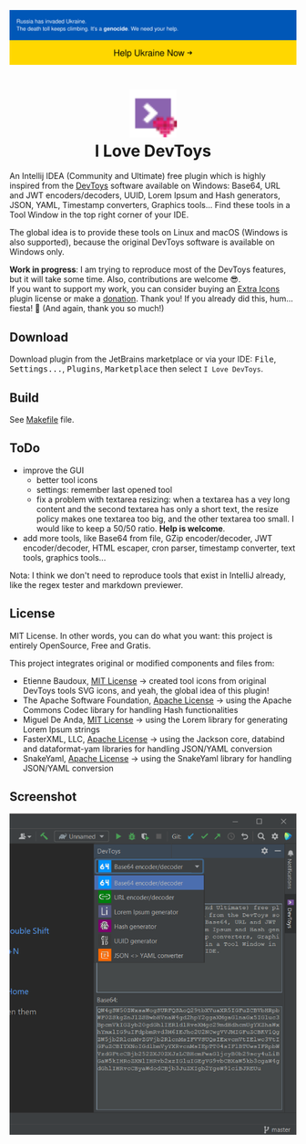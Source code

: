 [![Stand With Ukraine](https://raw.githubusercontent.com/vshymanskyy/StandWithUkraine/main/banner2-direct.svg)](https://vshymanskyy.github.io/StandWithUkraine/)

<h1 align="center">
    <a href="">
      <img src="./src/main/resources/META-INF/pluginIcon.svg" width="84" height="84" alt="logo"/>
    </a><br/>
    I Love DevToys
</h1>

An Intellij IDEA (Community and Ultimate) free plugin which is highly inspired from the [DevToys](https://devtoys.app) software available on Windows: Base64, URL and JWT encoders/decoders, UUID, Lorem Ipsum and Hash generators, JSON, YAML, Timestamp converters, Graphics tools... Find these tools in a Tool Window in the top right corner of your IDE.

The global idea is to provide these tools on Linux and macOS (Windows is also supported), because the original DevToys software is available on Windows only.<br/>

**Work in progress**: I am trying to reproduce most of the DevToys features, but it will take some time. Also, contributions are welcome 😎.    
If you want to support my work, you can consider buying an [Extra Icons](https://plugins.jetbrains.com/plugin/11058-extra-icons) plugin license or make a [donation](https://buymeacoff.ee/jlermitage). Thank you! If you already did this, hum... fiesta! 🥳 (And again, thank you so much!)<br>

## Download

Download plugin from the JetBrains marketplace or via your IDE: <kbd>File</kbd>, <kbd>Settings...</kbd>, <kbd>Plugins</kbd>, <kbd>Marketplace</kbd> then select `I Love DevToys`.

## Build

See [Makefile](./Makefile) file.

## ToDo

* improve the GUI
  * better tool icons
  * settings: remember last opened tool
  * fix a problem with textarea resizing: when a textarea has a vey long content and the second textarea has only a short text, the resize policy makes one textarea too big, and the other textarea too small. I would like to keep a 50/50 ratio. **Help is welcome**.
* add more tools, like Base64 from file, GZip encoder/decoder, JWT encoder/decoder, HTML escaper, cron parser, timestamp converter, text tools, graphics tools...

Nota: I think we don't need to reproduce tools that exist in IntelliJ already, like the regex tester and markdown previewer.

## License

MIT License. In other words, you can do what you want: this project is entirely OpenSource, Free and Gratis.

This project integrates original or modified components and files from:

* Etienne Baudoux, [MIT License](https://github.com/veler/DevToys/blob/main/LICENSE.md) -> created tool icons from original DevToys tools SVG icons, and yeah, the global idea of this plugin!
* The Apache Software Foundation, [Apache License](https://commons.apache.org) -> using the Apache Commons Codec library for handling Hash functionalities
* Miguel De Anda, [MIT License](https://github.com/mdeanda/lorem/blob/master/license.txt) -> using the Lorem library for generating Lorem Ipsum strings 
* FasterXML, LLC, [Apache License](https://github.com/FasterXML/jackson-core/blob/2.14/LICENSE) -> using the Jackson core, databind and dataformat-yam libraries for handling JSON/YAML conversion
* SnakeYaml, [Apache License](https://bitbucket.org/snakeyaml/snakeyaml/src/master/LICENSE.txt) -> using the SnakeYaml library for handling JSON/YAML conversion

## Screenshot

![screeshot](./plugin_screenshot.png)
